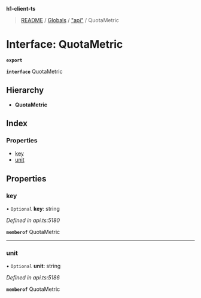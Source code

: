 **h1-client-ts**

> [README](../README.md) / [Globals](../globals.md) / ["api"](../modules/_api_.md) / QuotaMetric

# Interface: QuotaMetric

**`export`** 

**`interface`** QuotaMetric

## Hierarchy

* **QuotaMetric**

## Index

### Properties

* [key](_api_.quotametric.md#key)
* [unit](_api_.quotametric.md#unit)

## Properties

### key

• `Optional` **key**: string

*Defined in api.ts:5180*

**`memberof`** QuotaMetric

___

### unit

• `Optional` **unit**: string

*Defined in api.ts:5186*

**`memberof`** QuotaMetric
